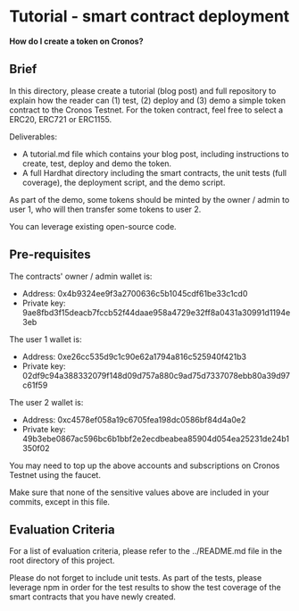 # Tutorial - smart contract deployment

**How do I create a token on Cronos?**

## Brief

In this directory, please create a tutorial (blog post) and full repository to explain how the reader can (1) test, (2) deploy and (3) demo a simple token contract to the Cronos Testnet. For the token contract, feel free to select a ERC20, ERC721 or ERC1155.

Deliverables:

- A tutorial.md file which contains your blog post, including instructions to create, test, deploy and demo the token.
- A full Hardhat directory including the smart contracts, the unit tests (full coverage), the deployment script, and the demo script.

As part of the demo, some tokens should be minted by the owner / admin to user 1, who will then transfer some tokens to user 2.

You can leverage existing open-source code.

## Pre-requisites

The contracts' owner / admin wallet is:

- Address: 0x4b9324ee9f3a2700636c5b1045cdf61be33c1cd0
- Private key: 9ae8fbd3f15deacb7fccb52f44daae958a4729e32ff8a0431a30991d1194e3eb

The user 1 wallet is:

- Address: 0xe26cc535d9c1c90e62a1794a816c525940f421b3
- Private key: 02df9c94a388332079f148d09d757a880c9ad75d7337078ebb80a39d97c61f59

The user 2 wallet is:

- Address: 0xc4578ef058a19c6705fea198dc0586bf84d4a0e2
- Private key: 49b3ebe0867ac596bc6b1bbf2e2ecdbeabea85904d054ea25231de24b1350f02

You may need to top up the above accounts and subscriptions on Cronos Testnet using the faucet.

Make sure that none of the sensitive values above are included in your commits, except in this file.

## Evaluation Criteria

For a list of evaluation criteria, please refer to the ../README.md file in the root directory of this project.

Please do not forget to include unit tests. As part of the tests, please leverage npm in order for the test results to show the test coverage of the smart contracts that you have newly created.
